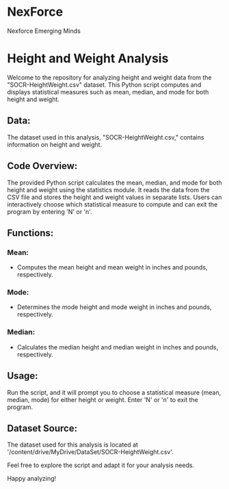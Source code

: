 # NexForce
Nexforce Emerging Minds
# Height and Weight Analysis

Welcome to the repository for analyzing height and weight data from the "SOCR-HeightWeight.csv" dataset. This Python script computes and displays statistical measures such as mean, median, and mode for both height and weight.

## Data:

The dataset used in this analysis, "SOCR-HeightWeight.csv," contains information on height and weight.

## Code Overview:

The provided Python script calculates the mean, median, and mode for both height and weight using the statistics module. It reads the data from the CSV file and stores the height and weight values in separate lists. Users can interactively choose which statistical measure to compute and can exit the program by entering 'N' or 'n'.

## Functions:

### Mean:

- Computes the mean height and mean weight in inches and pounds, respectively.

### Mode:

- Determines the mode height and mode weight in inches and pounds, respectively.

### Median:

- Calculates the median height and median weight in inches and pounds, respectively.

## Usage:

Run the script, and it will prompt you to choose a statistical measure (mean, median, mode) for either height or weight. Enter 'N' or 'n' to exit the program.

## Dataset Source:

The dataset used for this analysis is located at '/content/drive/MyDrive/DataSet/SOCR-HeightWeight.csv'.

Feel free to explore the script and adapt it for your analysis needs.

Happy analyzing!
